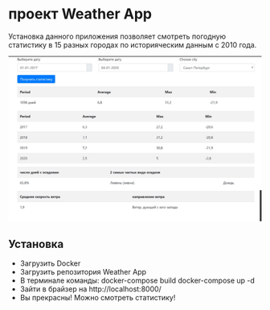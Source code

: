 # проект Weather App

Установка данного приложения позволяет смотреть погодную статистику в 15 разных городах по историяческим данным с 2010 года.

![alt-текст](https://github.com/ekatosha/Weather_app/blob/master/picture.jpg "Внешний вид")

## Установка

   * Загрузить Docker
   * Загрузить репозитория Weather App
   *  В терминале команды:
      docker-compose build
      docker-compose up -d
   * Зайти в брайзер на http://localhost:8000/
   * Вы прекрасны! Можно смотреть статистику! 

